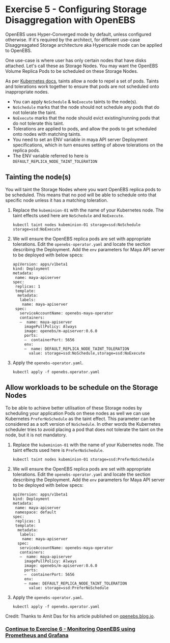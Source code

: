 # Exercise 5 - Configuring Storage Disaggregation with OpenEBS

OpenEBS uses Hyper-Converged mode by default, unless configured otherwise. If it's required by the architect, for different use-case  Disaggreagated Storage architecture aka Hyperscale mode can be applied to OpenEBS.

One use-case is where user has only certain nodes that have disks attached. Let's call these as Storage Nodes. You may want the OpenEBS Volume Replica Pods to be scheduled on these Storage Nodes.

As per [Kubernetes docs](https://kubernetes.io/docs/concepts/configuration/taint-and-toleration/), taints allow a node to repel a set of pods. Taints and tolerations work together to ensure that pods are not scheduled onto inappropriate nodes.

- You can apply `NoSchedule` & `NoExecute` taints to the node(s).
- `NoSchedule` marks that the node should not schedule any pods that do not tolerate the taint.
- `NoExecute` marks that the node should evict existing/running pods that do not tolerate this taint.
- Tolerations are applied to pods, and allow the pods to get scheduled onto nodes with matching taints.
- You need to set an ENV variable in maya API server Deployment specifications, which in turn ensures setting of above tolerations on the replica pods.
- The ENV variable referred to here is `DEFAULT_REPLICA_NODE_TAINT_TOLERATION`

## Tainting the node(s)

You will taint the Storage Nodes where you want OpenEBS replica pods to be scheduled. This means that no pod will be able to schedule onto that specific node unless it has a matching toleration. 

1.  Replace the `kubeminion-01` with the name of your Kubernetes node. The taint effects used here are `NoSchedule` and `NoExecute`.

    ```
    kubectl taint nodes kubeminion-01 storage=ssd:NoSchedule storage=ssd:NoExecute
    ```

2.  We will ensure the OpenEBS replica pods are set with appropriate tolerations. Edit the `openebs-operator.yaml` and locate the section describing the Deployment. Add the `env` parameters for Maya API server to be deployed with below specs: 

    ```
    apiVersion: apps/v1beta1
    kind: Deployment
    metadata:
     name: maya-apiserver
    spec:
     replicas: 1
     template:
      metadata:
       labels:
        name: maya-apiserver
     spec:
       serviceAccountName: openebs-maya-operator
       containers:
       —  name: maya-apiserver
         imagePullPolicy: Always
         image: openebs/m-apiserver:0.6.0
         ports:
         —  containerPort: 5656
         env:
         —  name: DEFAULT_REPLICA_NODE_TAINT_TOLERATION
           value: storage=ssd:NoSchedule,storage=ssd:NoExecute
    ```

3.  Apply the `openebs-operator.yaml`.

    ```
    kubectl apply -f openebs.operator.yaml
    ```

## Allow workloads to be schedule on the Storage Nodes

To be able to achieve better utilisation of these Storage nodes by scheduling your application Pods on these nodes as well we can use Kubernetes `PreferNoSchedule` as the taint effect.
This parameter can be considered as a soft version of `NoSchedule`. In other words the Kubernetes scheduler tries to avoid placing a pod that does not tolerate the taint on the node, but it is not mandatory.

1.  Replace the `kubeminion-01` with the name of your Kubernetes node. The taint effects used here is `PreferNoSchedule`.

    ```
    kubectl taint nodes kubeminion-01 storage=ssd:PreferNoSchedule
    ```

2.  We will ensure the OpenEBS replica pods are set with appropriate tolerations. Edit the `openebs-operator.yaml` and locate the section describing the Deployment. Add the `env` parameters for Maya API server to be deployed with below specs: 
    
    ```
    apiVersion: apps/v1beta1
    kind: Deployment
    metadata:
     name: maya-apiserver
     namespace: default
    spec:
     replicas: 1
     template:
      metadata:
       labels:
        name: maya-apiserver
      spec:
       serviceAccountName: openebs-maya-operator
       containers:
       —  name: maya-apiserver
         imagePullPolicy: Always
         image: openebs/m-apiserver:0.6.0
         ports:
         —  containerPort: 5656
         env:
         — name: DEFAULT_REPLICA_NODE_TAINT_TOLERATION
           value: storage=ssd:PreferNoSchedule
     ```

3.  Apply the `openebs-operator.yaml`.

    ```
    kubectl apply -f openebs.operator.yaml
    ```

Credit: Thanks to Amit Das for his article published on [openebs.blog.io](https://blog.openebs.io/how-do-i-configure-openebs-to-use-storage-on-specific-kubernetes-nodes-361e3e842a78).
   
### [Continue to Exercise 6 - Monitoring OpenEBS using Prometheus and Grafana](../exercise-6/README.md)
